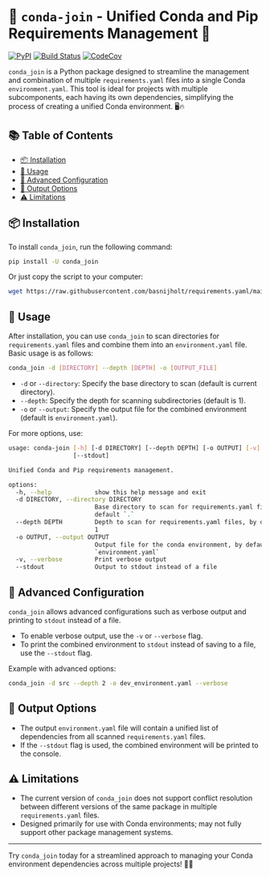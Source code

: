 # :rocket: `conda-join` - Unified Conda and Pip Requirements Management :rocket:

[![PyPI](https://img.shields.io/pypi/v/conda_join.svg)](https://pypi.python.org/pypi/conda_join)
[![Build Status](https://github.com/basnijholt/conda_join/actions/workflows/pytest.yml/badge.svg)](https://github.com/basnijholt/conda_join/actions/workflows/pytest.yml)
[![CodeCov](https://codecov.io/gh/basnijholt/conda_join/branch/main/graph/badge.svg)](https://codecov.io/gh/basnijholt/conda_join)

`conda_join` is a Python package designed to streamline the management and combination of multiple `requirements.yaml` files into a single Conda `environment.yaml`. This tool is ideal for projects with multiple subcomponents, each having its own dependencies, simplifying the process of creating a unified Conda environment. 🖥️🔥

## :books: Table of Contents

<!-- START doctoc generated TOC please keep comment here to allow auto update -->
<!-- DON'T EDIT THIS SECTION, INSTEAD RE-RUN doctoc TO UPDATE -->

- [:package: Installation](#package-installation)
- [:memo: Usage](#memo-usage)
- [:wrench: Advanced Configuration](#wrench-advanced-configuration)
- [:scroll: Output Options](#scroll-output-options)
- [:warning: Limitations](#warning-limitations)

<!-- END doctoc generated TOC please keep comment here to allow auto update -->


## :package: Installation

To install `conda_join`, run the following command:

```bash
pip install -U conda_join
```

Or just copy the script to your computer:
```bash
wget https://raw.githubusercontent.com/basnijholt/requirements.yaml/main/conda_join.py
```

## :memo: Usage

After installation, you can use `conda_join` to scan directories for `requirements.yaml` files and combine them into an `environment.yaml` file. Basic usage is as follows:

```bash
conda_join -d [DIRECTORY] --depth [DEPTH] -o [OUTPUT_FILE]
```

- `-d` or `--directory`: Specify the base directory to scan (default is current directory).
- `--depth`: Specify the depth for scanning subdirectories (default is 1).
- `-o` or `--output`: Specify the output file for the combined environment (default is `environment.yaml`).

For more options, use:

<!-- CODE:BASH:START -->
<!-- echo '```bash' -->
<!-- conda-join -h -->
<!-- echo '```' -->
<!-- CODE:END -->
<!-- OUTPUT:START -->
<!-- ⚠️ This content is auto-generated by `markdown-code-runner`. -->
```bash
usage: conda-join [-h] [-d DIRECTORY] [--depth DEPTH] [-o OUTPUT] [-v]
                  [--stdout]

Unified Conda and Pip requirements management.

options:
  -h, --help            show this help message and exit
  -d DIRECTORY, --directory DIRECTORY
                        Base directory to scan for requirements.yaml files, by
                        default `.`
  --depth DEPTH         Depth to scan for requirements.yaml files, by default
                        1
  -o OUTPUT, --output OUTPUT
                        Output file for the conda environment, by default
                        `environment.yaml`
  -v, --verbose         Print verbose output
  --stdout              Output to stdout instead of a file
```

<!-- OUTPUT:END -->


## :wrench: Advanced Configuration

`conda_join` allows advanced configurations such as verbose output and printing to `stdout` instead of a file.

- To enable verbose output, use the `-v` or `--verbose` flag.
- To print the combined environment to `stdout` instead of saving to a file, use the `--stdout` flag.

Example with advanced options:

```bash
conda_join -d src --depth 2 -o dev_environment.yaml --verbose
```

## :scroll: Output Options

- The output `environment.yaml` file will contain a unified list of dependencies from all scanned `requirements.yaml` files.
- If the `--stdout` flag is used, the combined environment will be printed to the console.

## :warning: Limitations

- The current version of `conda_join` does not support conflict resolution between different versions of the same package in multiple `requirements.yaml` files.
- Designed primarily for use with Conda environments; may not fully support other package management systems.

* * *

Try `conda_join` today for a streamlined approach to managing your Conda environment dependencies across multiple projects! 🎉👏
